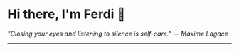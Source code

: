 <h1>Hi there, I'm Ferdi 👋</h1>

<p><em>
  "Closing your eyes and listening to silence is self-care." — Maxime Lagace
</em></p>

---
